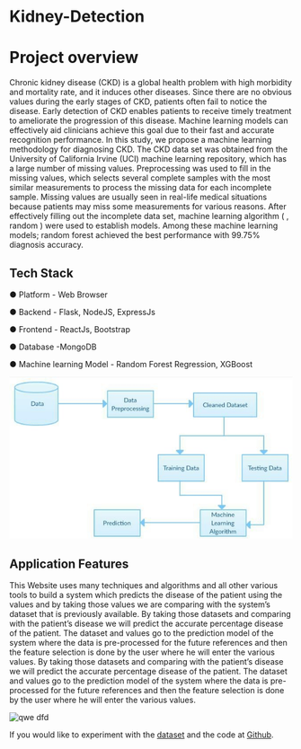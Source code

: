 # Kidney-Detection

# **Project overview**

Chronic kidney disease (CKD) is a global health problem with high morbidity and
mortality rate, and it induces other diseases. Since there are no obvious values during the early stages of CKD, patients often fail to notice the disease. Early detection of CKD enables patients
to receive timely treatment to ameliorate the progression of this disease. Machine learning
models can effectively aid clinicians achieve this goal due to their fast and accurate recognition
performance. In this study, we propose a machine learning methodology for diagnosing CKD.
The CKD data set was obtained from the University of California Irvine (UCI) machine learning
repository, which has a large number of missing values. Preprocessing was used to fill in the
missing values, which selects several complete samples with the most similar measurements to
process the missing data for each incomplete sample. Missing values are usually seen in real-life
medical situations because patients may miss some measurements for various reasons. After
effectively filling out the incomplete data set, machine learning algorithm ( , random ) were used
to establish models. Among these machine learning models; random forest achieved the best
performance with 99.75% diagnosis accuracy.


## Tech Stack

●   Platform - Web Browser

●   Backend - Flask,  NodeJS, ExpressJs

●   Frontend - ReactJs, Bootstrap

●   Database -MongoDB

●   Machine learning Model - Random Forest Regression, XGBoost

![abcdfd](https://github.com/faseehahmed26/Kidney-Detection/blob/master/Screenshots/Picture_Arc.png?raw=true)

## Application Features
This Website uses  many techniques and algorithms and all other various tools to build a system
which predicts the disease of the patient using the values and by taking those values we are
comparing with the system’s dataset that is previously available.
By taking those datasets and comparing with the patient’s disease we will predict the
accurate percentage disease of the patient. The dataset and values go to the prediction model of
the system where the data is pre-processed for the future references and then the feature selection
is done by the user where he will enter the various values.
By taking those datasets and comparing with the patient’s disease we will predict the
accurate percentage disease of the patient. The dataset and values go to the prediction model of
the system where the data is pre-processed for the future references and then the feature selection
is done by the user where he will enter the various values.

![qwe dfd](https://github.com/faseehahmed26/Kidney-Detection/blob/master/Screenshots/ckd_speed.gif?raw=true)

If you would like to experiment with the [dataset](https://www.kaggle.com/datasets/akshayksingh/kidney-disease-dataset)  and the code at [Github](https://github.com/faseehahmed26/Kidney-Detection).
